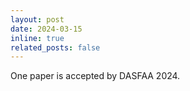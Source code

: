 ```yaml
---
layout: post
date: 2024-03-15
inline: true
related_posts: false
---
```


One paper is accepted by DASFAA 2024.
